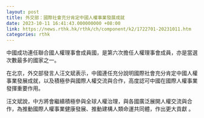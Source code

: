 ```yaml
---
layout: post
title: 外交部：國際社會充分肯定中國人權事業發展成就
date: 2023-10-11 16:41:43.000000000 +08:00
link: https://news.rthk.hk/rthk/ch/component/k2/1722701-20231011.htm
categories: rthk
---
```


中國成功連任聯合國人權理事會成員國，是第六次擔任人權理事會成員，亦是當選次數最多的國家之一。

在北京，外交部發言人汪文斌表示，中國連任充分說明國際社會充分肯定中國人權事業發展成就，以及積極參與國際人權交流與合作，高度認可中國在國際人權事業發揮重要作用。

汪文斌說，中方將會繼續積極參與全球人權治理，與各國廣泛展開人權交流與合作，為推動國際人權事業健康發展、推動建構人類命運共同體，作出更大貢獻 。
